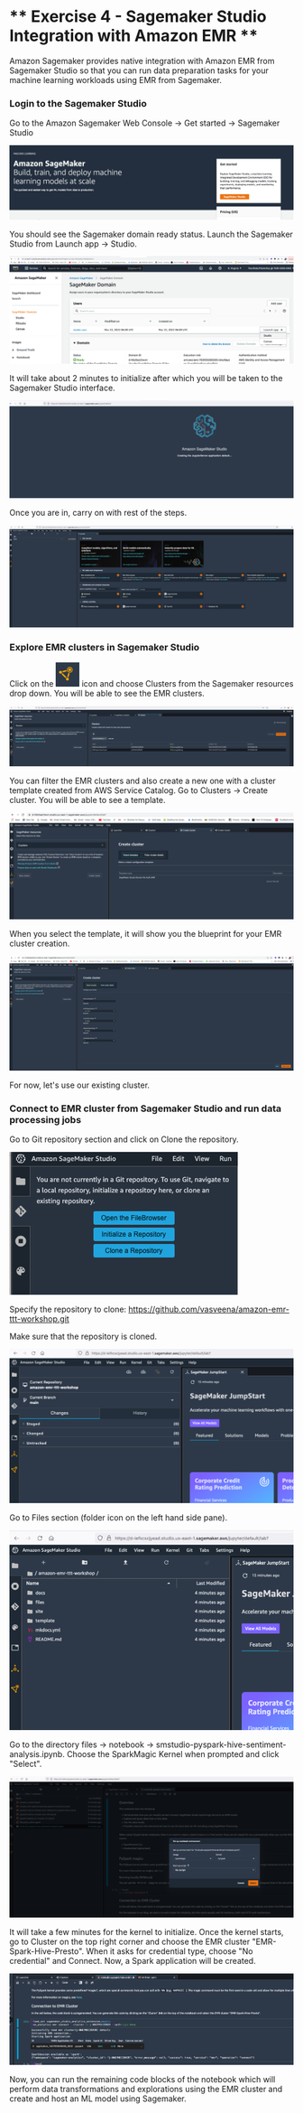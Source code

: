 # ** Exercise 4 - Sagemaker Studio Integration with Amazon EMR **

Amazon Sagemaker provides native integration with Amazon EMR from Sagemaker Studio so that you can run data preparation tasks for your machine learning workloads using EMR from Sagemaker.

### Login to the Sagemaker Studio

Go to the Amazon Sagemaker Web Console -> Get started -> Sagemaker Studio

![sm - 7](images/sm-7.png)

You should see the Sagemaker domain ready status. Launch the Sagemaker Studio from Launch app -> Studio.

![sm - 8](images/sm-8.png)

It will take about 2 minutes to initialize after which you will be taken to the Sagemaker Studio interface.

![sm - 11](images/sm-11.png)

Once you are in, carry on with rest of the steps.

![sm - 12](images/sm-12.png)

### Explore EMR clusters in Sagemaker Studio

Click on the ![sm - 1](images/sm-1.png) icon and choose Clusters from the Sagemaker resources drop down. You will be able to see the EMR clusters.

![sm - 2](images/sm-2.png)

You can filter the EMR clusters and also create a new one with a cluster template created from AWS Service Catalog. Go to Clusters -> Create cluster. You will be able to see a template.

![sm - 9](images/sm-9.png)

When you select the template, it will show you the blueprint for your EMR cluster creation.

![sm - 10](images/sm-10.png)

For now, let's use our existing cluster.

### Connect to EMR cluster from Sagemaker Studio and run data processing jobs

Go to Git repository section and click on Clone the repository.

![sm - 3](images/sm-3.png)

Specify the repository to clone: https://github.com/vasveena/amazon-emr-ttt-workshop.git

Make sure that the repository is cloned.

![sm - 4](images/sm-4.png)

Go to Files section (folder icon on the left hand side pane).

![sm - 5](images/sm-5.png)

Go to the directory files -> notebook -> smstudio-pyspark-hive-sentiment-analysis.ipynb. Choose the SparkMagic Kernel when prompted and click "Select".

![sm - 6](images/sm-6.png)

It will take a few minutes for the kernel to initialize. Once the kernel starts, go to Cluster on the top right corner and choose the EMR cluster "EMR-Spark-Hive-Presto". When it asks for credential type, choose "No credential" and Connect. Now, a Spark application will be created.

![sm - 14](images/sm-14.png)

Now, you can run the remaining code blocks of the notebook which will perform data transformations and explorations using the EMR cluster and create and host an ML model using Sagemaker.
